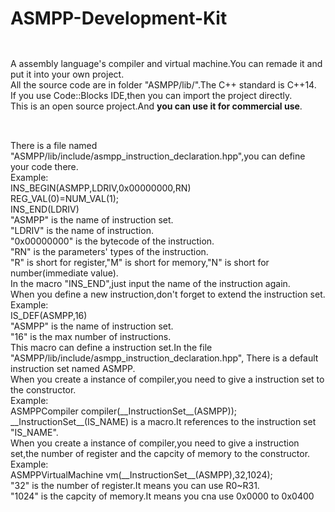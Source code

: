# ASMPP-Development-Kit
## <Project Info>
<br>A assembly language's compiler and virtual machine.You can remade it and put it into your own project.
<br>All the source code are in folder "ASMPP/lib/".The C++ standard is C++14.
<br>If you use Code::Blocks IDE,then you can import the project directly.
<br>This is an open source project.And **you can use it for commercial use**.
## <How to use>
<br>There is a file named "ASMPP/lib/include/asmpp_instruction_declaration.hpp",you can define your code there.
  <br>Example:
  <br>INS_BEGIN(ASMPP,LDRIV,0x00000000,RN)
      <br>REG_VAL(0)=NUM_VAL(1);
  <br>INS_END(LDRIV)
  <br>"ASMPP" is the name of instruction set.
  <br>"LDRIV" is the name of instruction.
  <br>"0x00000000" is the bytecode of the instruction.
  <br>"RN" is the parameters' types of the instruction.
  <br>"R" is short for register,"M" is short for memory,"N" is short for number(immediate value).
  <br>In the macro "INS_END",just input the name of the instruction again.
<br>When you define a new instruction,don't forget to extend the instruction set.
  <br>Example:
  <br>IS_DEF(ASMPP,16)
  <br>"ASMPP" is the name of instruction set.
  <br>"16" is the max number of instructions.
  <br>This macro can define a instruction set.In the file "ASMPP/lib/include/asmpp_instruction_declaration.hpp",
  There is a default instruction set named ASMPP.
<br>When you create a instance of compiler,you need to give a instruction set to the constructor.
  <br>Example:
  <br>ASMPPCompiler compiler(\_\_InstructionSet\_\_(ASMPP));
  <br>\_\_InstructionSet\_\_(IS_NAME) is a macro.It references to the instruction set "IS_NAME".
<br>When you create a instance of compiler,you need to give a instruction set,the number of register and the capcity of memory to the constructor.
  <br>Example:
  <br>ASMPPVirtualMachine vm(\_\_InstructionSet\_\_(ASMPP),32,1024);
  <br>"32" is the number of register.It means you can use R0~R31.
  <br>"1024" is the capcity of memory.It means you cna use 0x0000 to 0x0400
